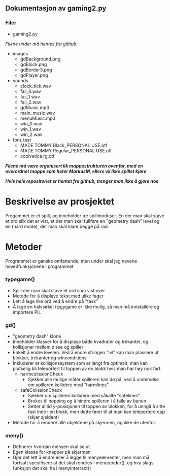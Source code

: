 ## Dokumentasjon av gaming2.py

### Filer
* gaming2.py

_Filene under må hentes fra [github](https://github.com/uwohlen/elv_IT2_uw/tree/main/MarkusM/):_
* images
  * gdBackground.png
  * gdBlock.png
  * gdBorder3.png
  * gdPlayer.png
* sounds
  * clock_tick.wav
  * fail_0.wav
  * fail_1.wav
  * fail_2.wav
  * gdMusic.mp3
  * main_music.wav
  * menuMusic.mp3
  * win_0.wav
  * win_1.wav
  * win_2.wav
* font_test
  * MADE TOMMY Black_PERSONAL USE.otf
  * MADE TOMMY Regular_PERSONAL USE.otf
  * coolvetica rg.otf
 
___Filene må være organisert lik mappestrukturen ovenfor, med en overordnet mappe som heter MarkusM, ellers vil ikke spillet kjøre___

___Hvis hele repositoriet er hentet fra github, trenger man ikke å gjøre noe___

# Beskrivelse av prosjektet
Progammet er et spill, og inneholder tre spillmoduser. En der man skal stave et ord slik det er vist, et der man skal fullføre en "geometry dash" level og en (hard mode), der man skal klare begge på rad.


# Metoder
Programmet er ganske omfattende, men under skal jeg nevene hovedfunksjonene i programmet

### typegame()
* Spill der man skal stave et ord som vist over
* Metode for å displaye tekst med ulike fager
* Lett å lage like ord ved å endre på "task"
* Å lage en halvsirkel i pgygame er ikke mulig, så man må innstallere og importere PIL

### gd()
* "geometry dash" klone
* Inneholder klasser for å displaye både kvadrater og trekanter, og kollisjoner mellom disse og spiller
* Enkelt å endre levelen. Ved å endre stringen "lvl" kan man plassere ut blokker, trekanter og winconditions
* Inkluderer et kollisjonssystem som er langt fra optimalt, man kan plutselig bli teleportert til toppen av en blokk hvis man har høy nok fart.
  * harmcolissionCheck
    * Sjekker alle mulige måter spilleren kan dø på, ved å undersøke om spilleren kollidere med "harmlines"
  * safeColissionCheck
    * Sjekker om spilleren kollidere med såkalte "safelines"
    * Brukes til hopping og å hindre spilleren i å falle av banen
    * Setter alltid y-posisjonen til toppen av blokken, for å unngå å sitte fast inne i en blokk, men dette fører til at man kan teleportere opp (skjer sjeldent)
* Metode for å rendere alle objektene på skjermen, og ikke de utenfor.

### meny()
* Definerer hvordan menyen skal se ut
* Egen klasse for knapper på skjermen
* Gjør det lett å endre eller å legge til menyelementer, men man må fortsatt spesifisere at det skal rendres i menurender(), og hva slags funksjon det skal ha i menyInterract()



